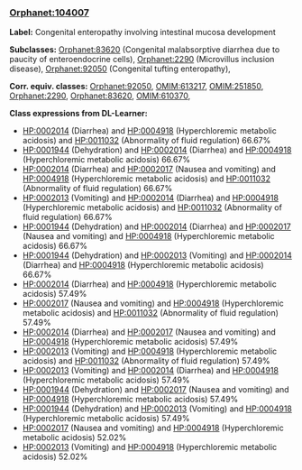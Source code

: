 
### [Orphanet:104007](http://www.orpha.net/ORDO/Orphanet_104007)
**Label:** Congenital enteropathy involving intestinal mucosa development

**Subclasses:** [Orphanet:83620](http://www.orpha.net/ORDO/Orphanet_83620) (Congenital malabsorptive diarrhea due to paucity of enteroendocrine cells), [Orphanet:2290](http://www.orpha.net/ORDO/Orphanet_2290) (Microvillus inclusion disease), [Orphanet:92050](http://www.orpha.net/ORDO/Orphanet_92050) (Congenital tufting enteropathy), 

**Corr. equiv. classes:** [Orphanet:92050](http://www.orpha.net/ORDO/Orphanet_92050), [OMIM:613217](http://purl.obolibrary.org/obo/OMIM_613217), [OMIM:251850](http://purl.obolibrary.org/obo/OMIM_251850), [Orphanet:2290](http://www.orpha.net/ORDO/Orphanet_2290), [Orphanet:83620](http://www.orpha.net/ORDO/Orphanet_83620), [OMIM:610370](http://purl.obolibrary.org/obo/OMIM_610370), 

**Class expressions from DL-Learner:**

- [HP:0002014](http://purl.obolibrary.org/obo/HP_0002014) (Diarrhea) and [HP:0004918](http://purl.obolibrary.org/obo/HP_0004918) (Hyperchloremic metabolic acidosis) and [HP:0011032](http://purl.obolibrary.org/obo/HP_0011032) (Abnormality of fluid regulation) 66.67%
- [HP:0001944](http://purl.obolibrary.org/obo/HP_0001944) (Dehydration) and [HP:0002014](http://purl.obolibrary.org/obo/HP_0002014) (Diarrhea) and [HP:0004918](http://purl.obolibrary.org/obo/HP_0004918) (Hyperchloremic metabolic acidosis) 66.67%
- [HP:0002014](http://purl.obolibrary.org/obo/HP_0002014) (Diarrhea) and [HP:0002017](http://purl.obolibrary.org/obo/HP_0002017) (Nausea and vomiting) and [HP:0004918](http://purl.obolibrary.org/obo/HP_0004918) (Hyperchloremic metabolic acidosis) and [HP:0011032](http://purl.obolibrary.org/obo/HP_0011032) (Abnormality of fluid regulation) 66.67%
- [HP:0002013](http://purl.obolibrary.org/obo/HP_0002013) (Vomiting) and [HP:0002014](http://purl.obolibrary.org/obo/HP_0002014) (Diarrhea) and [HP:0004918](http://purl.obolibrary.org/obo/HP_0004918) (Hyperchloremic metabolic acidosis) and [HP:0011032](http://purl.obolibrary.org/obo/HP_0011032) (Abnormality of fluid regulation) 66.67%
- [HP:0001944](http://purl.obolibrary.org/obo/HP_0001944) (Dehydration) and [HP:0002014](http://purl.obolibrary.org/obo/HP_0002014) (Diarrhea) and [HP:0002017](http://purl.obolibrary.org/obo/HP_0002017) (Nausea and vomiting) and [HP:0004918](http://purl.obolibrary.org/obo/HP_0004918) (Hyperchloremic metabolic acidosis) 66.67%
- [HP:0001944](http://purl.obolibrary.org/obo/HP_0001944) (Dehydration) and [HP:0002013](http://purl.obolibrary.org/obo/HP_0002013) (Vomiting) and [HP:0002014](http://purl.obolibrary.org/obo/HP_0002014) (Diarrhea) and [HP:0004918](http://purl.obolibrary.org/obo/HP_0004918) (Hyperchloremic metabolic acidosis) 66.67%
- [HP:0002014](http://purl.obolibrary.org/obo/HP_0002014) (Diarrhea) and [HP:0004918](http://purl.obolibrary.org/obo/HP_0004918) (Hyperchloremic metabolic acidosis) 57.49%
- [HP:0002017](http://purl.obolibrary.org/obo/HP_0002017) (Nausea and vomiting) and [HP:0004918](http://purl.obolibrary.org/obo/HP_0004918) (Hyperchloremic metabolic acidosis) and [HP:0011032](http://purl.obolibrary.org/obo/HP_0011032) (Abnormality of fluid regulation) 57.49%
- [HP:0002014](http://purl.obolibrary.org/obo/HP_0002014) (Diarrhea) and [HP:0002017](http://purl.obolibrary.org/obo/HP_0002017) (Nausea and vomiting) and [HP:0004918](http://purl.obolibrary.org/obo/HP_0004918) (Hyperchloremic metabolic acidosis) 57.49%
- [HP:0002013](http://purl.obolibrary.org/obo/HP_0002013) (Vomiting) and [HP:0004918](http://purl.obolibrary.org/obo/HP_0004918) (Hyperchloremic metabolic acidosis) and [HP:0011032](http://purl.obolibrary.org/obo/HP_0011032) (Abnormality of fluid regulation) 57.49%
- [HP:0002013](http://purl.obolibrary.org/obo/HP_0002013) (Vomiting) and [HP:0002014](http://purl.obolibrary.org/obo/HP_0002014) (Diarrhea) and [HP:0004918](http://purl.obolibrary.org/obo/HP_0004918) (Hyperchloremic metabolic acidosis) 57.49%
- [HP:0001944](http://purl.obolibrary.org/obo/HP_0001944) (Dehydration) and [HP:0002017](http://purl.obolibrary.org/obo/HP_0002017) (Nausea and vomiting) and [HP:0004918](http://purl.obolibrary.org/obo/HP_0004918) (Hyperchloremic metabolic acidosis) 57.49%
- [HP:0001944](http://purl.obolibrary.org/obo/HP_0001944) (Dehydration) and [HP:0002013](http://purl.obolibrary.org/obo/HP_0002013) (Vomiting) and [HP:0004918](http://purl.obolibrary.org/obo/HP_0004918) (Hyperchloremic metabolic acidosis) 57.49%
- [HP:0002017](http://purl.obolibrary.org/obo/HP_0002017) (Nausea and vomiting) and [HP:0004918](http://purl.obolibrary.org/obo/HP_0004918) (Hyperchloremic metabolic acidosis) 52.02%
- [HP:0002013](http://purl.obolibrary.org/obo/HP_0002013) (Vomiting) and [HP:0004918](http://purl.obolibrary.org/obo/HP_0004918) (Hyperchloremic metabolic acidosis) 52.02%


